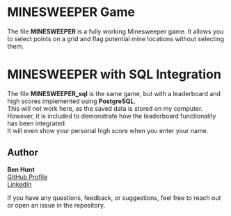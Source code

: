 # **MINESWEEPER Game**
The file **MINESWEEPER** is a fully working Minesweeper game. It allows you to select points on a grid and flag potential mine locations without selecting them.

# **MINESWEEPER with SQL Integration**
The file **MINESWEEPER_sql** is the same game, but with a leaderboard and high scores implemented using **PostgreSQL**.  
This will not work here, as the saved data is stored on my computer. However, it is included to demonstrate how the leaderboard functionality has been integrated.  
It will even show your personal high score when you enter your name.

## Author

**Ben Hunt**  
[GitHub Profile](https://github.com/benhunt19)  
[LinkedIn](https://www.linkedin.com/in/benjaminrjhunt)

If you have any questions, feedback, or suggestions, feel free to reach out or open an issue in the repository.
